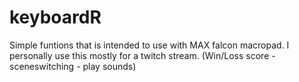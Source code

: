 # keyboardR
Simple funtions that is intended to use with MAX falcon macropad.
I personally use this mostly for a twitch stream. (Win/Loss score - sceneswitching - play sounds)
